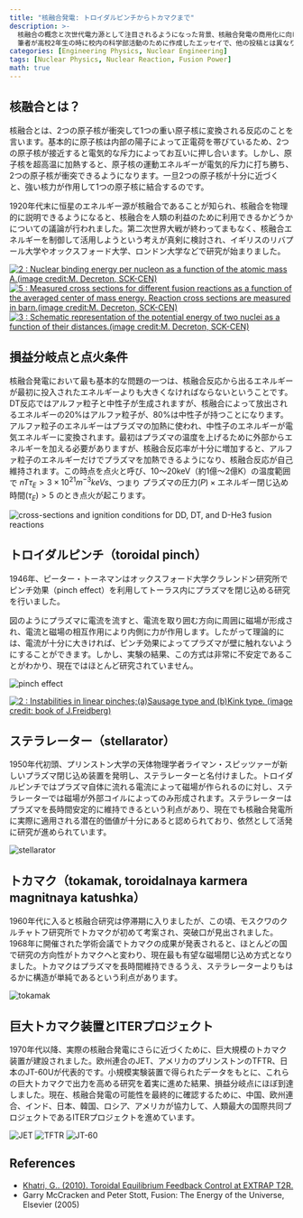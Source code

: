 ```yaml
---
title: "核融合発電: トロイダルピンチからトカマクまで"
description: >-
  核融合の概念と次世代電力源として注目されるようになった背景、核融合発電の商用化に向けて達成すべき技術的目標、そしてトロイダルピンチ(toroidal pinch)からITERに至るまでの核融合発電技術の変遷を大きな流れで扱う。
  筆者が高校2年生の時に校内の科学部活動のために作成したエッセイで、他の投稿とは異なり口語体で書かれているが、アーカイブ目的で当時の原文をそのままアップロードしたことを明記する。
categories: [Engineering Physics, Nuclear Engineering]
tags: [Nuclear Physics, Nuclear Reaction, Fusion Power]
math: true
---
```


## 核融合とは？
核融合とは、2つの原子核が衝突して1つの重い原子核に変換される反応のことを言います。基本的に原子核は内部の陽子によって正電荷を帯びているため、2つの原子核が接近すると電気的な斥力によってお互いに押し合います。しかし、原子核を超高温に加熱すると、原子核の運動エネルギーが電気的斥力に打ち勝ち、2つの原子核が衝突できるようになります。一旦2つの原子核が十分に近づくと、強い核力が作用して1つの原子核に結合するのです。

1920年代末に恒星のエネルギー源が核融合であることが知られ、核融合を物理的に説明できるようになると、核融合を人類の利益のために利用できるかどうかについての議論が行われました。第二次世界大戦が終わってまもなく、核融合エネルギーを制御して活用しようという考えが真剣に検討され、イギリスのリバプール大学やオックスフォード大学、ロンドン大学などで研究が始まりました。

<a href="https://www.researchgate.net/figure/Nuclear-binding-energy-per-nucleon-as-a-function-of-the-atomic-mass-Aimage-creditM_fig2_275003974"><img src="https://www.researchgate.net/profile/G_Khatri/publication/275003974/figure/fig2/AS:311308386881537@1451233111244/Nuclear-binding-energy-per-nucleon-as-a-function-of-the-atomic-mass-Aimage-creditM.png" alt="2 : Nuclear binding energy per nucleon as a function of the atomic mass A.(image credit:M. Decreton, SCK-CEN)"/></a>
<a href="https://www.researchgate.net/figure/Measured-cross-sections-for-different-fusion-reactions-as-a-function-of-the-averaged_fig5_275003974"><img src="https://www.researchgate.net/profile/G_Khatri/publication/275003974/figure/fig5/AS:311308386881540@1451233111335/Measured-cross-sections-for-different-fusion-reactions-as-a-function-of-the-averaged.png" alt="5 : Measured cross sections for different fusion reactions as a function of the averaged center of mass energy. Reaction cross sections are measured in barn.(image credit:M. Decreton, SCK-CEN)"/></a>
<a href="https://www.researchgate.net/figure/Schematic-representation-of-the-potential-energy-of-two-nuclei-as-a-function-of-their_fig3_275003974"><img src="https://www.researchgate.net/profile/G_Khatri/publication/275003974/figure/fig3/AS:311308386881538@1451233111275/Schematic-representation-of-the-potential-energy-of-two-nuclei-as-a-function-of-their.png" alt="3 : Schematic representation of the potential energy of two nuclei as a function of their distances.(image credit:M. Decreton, SCK-CEN)"/></a>

## 損益分岐点と点火条件
核融合発電において最も基本的な問題の一つは、核融合反応から出るエネルギーが最初に投入されたエネルギーよりも大きくなければならないということです。DT反応ではアルファ粒子と中性子が生成されますが、核融合によって放出されるエネルギーの20%はアルファ粒子が、80%は中性子が持つことになります。アルファ粒子のエネルギーはプラズマの加熱に使われ、中性子のエネルギーが電気エネルギーに変換されます。最初はプラズマの温度を上げるために外部からエネルギーを加える必要がありますが、核融合反応率が十分に増加すると、アルファ粒子のエネルギーだけでプラズマを加熱できるようになり、核融合反応が自己維持されます。この時点を点火と呼び、10〜20keV（約1億〜2億K）の温度範囲で $nT\tau_{E} > 3 \times 10^{21} m^{-3} keVs$、つまり $\text{プラズマの圧力}(P) \times \text{エネルギー閉じ込め時間}(\tau_{E}) > 5$ のとき点火が起こります。

![cross-sections and ignition conditions for DD, DT, and D-He3 fusion reactions](/assets/img/fusion-power/cross-sections.png)

## トロイダルピンチ（toroidal pinch）
1946年、ピーター・トーネマンはオックスフォード大学クラレンドン研究所でピンチ効果（pinch effect）を利用してトーラス内にプラズマを閉じ込める研究を行いました。

図のようにプラズマに電流を流すと、電流を取り囲む方向に周囲に磁場が形成され、電流と磁場の相互作用により内側に力が作用します。したがって理論的には、電流が十分に大きければ、ピンチ効果によってプラズマが壁に触れないようにすることができます。しかし、実験の結果、この方式は非常に不安定であることがわかり、現在ではほとんど研究されていません。

![pinch effect](/assets/img/fusion-power/pinch-effect.png)

<a href="https://www.researchgate.net/figure/Instabilities-in-linear-pinchesaSausage-type-and-bKink-type-image-credit-book_fig9_275003974"><img src="https://www.researchgate.net/profile/G_Khatri/publication/275003974/figure/fig9/AS:311308386881544@1451233111528/Instabilities-in-linear-pinchesaSausage-type-and-bKink-type-image-credit-book.png" alt="2 : Instabilities in linear pinches;(a)Sausage type and (b)Kink type. (image credit: book of J.Freidberg)"/></a>

## ステラレーター（stellarator）
1950年代初頭、プリンストン大学の天体物理学者ライマン・スピッツァーが新しいプラズマ閉じ込め装置を発明し、ステラレーターと名付けました。トロイダルピンチではプラズマ自体に流れる電流によって磁場が作られるのに対し、ステラレーターでは磁場が外部コイルによってのみ形成されます。ステラレーターはプラズマを長時間安定的に維持できるという利点があり、現在でも核融合発電所に実際に適用される潜在的価値が十分にあると認められており、依然として活発に研究が進められています。

![stellarator](/assets/img/fusion-power/stellarator.png)

## トカマク（tokamak, toroidalnaya karmera magnitnaya katushka）
1960年代に入ると核融合研究は停滞期に入りましたが、この頃、モスクワのクルチャトフ研究所でトカマクが初めて考案され、突破口が見出されました。1968年に開催された学術会議でトカマクの成果が発表されると、ほとんどの国で研究の方向性がトカマクへと変わり、現在最も有望な磁場閉じ込め方式となりました。トカマクはプラズマを長時間維持できるうえ、ステラレーターよりもはるかに構造が単純であるという利点があります。

![tokamak](/assets/img/fusion-power/tokamak.png)

## 巨大トカマク装置とITERプロジェクト
1970年代以降、実際の核融合発電にさらに近づくために、巨大規模のトカマク装置が建設されました。欧州連合のJET、アメリカのプリンストンのTFTR、日本のJT-60Uが代表的です。小規模実験装置で得られたデータをもとに、これらの巨大トカマクで出力を高める研究を着実に進めた結果、損益分岐点にほぼ到達しました。現在、核融合発電の可能性を最終的に確認するために、中国、欧州連合、インド、日本、韓国、ロシア、アメリカが協力して、人類最大の国際共同プロジェクトであるITERプロジェクトを進めています。

![JET](/assets/img/fusion-power/JET.png)
![TFTR](/assets/img/fusion-power/TFTR.png)
![JT-60](/assets/img/fusion-power/JT-60.png)

## References
- [Khatri, G.. (2010). Toroidal Equilibrium Feedback Control at EXTRAP T2R.](https://www.researchgate.net/publication/275003974_Toroidal_Equilibrium_Feedback_Control_at_EXTRAP_T2R)
- Garry McCracken and Peter Stott, Fusion: The Energy of the Universe, Elsevier (2005)
